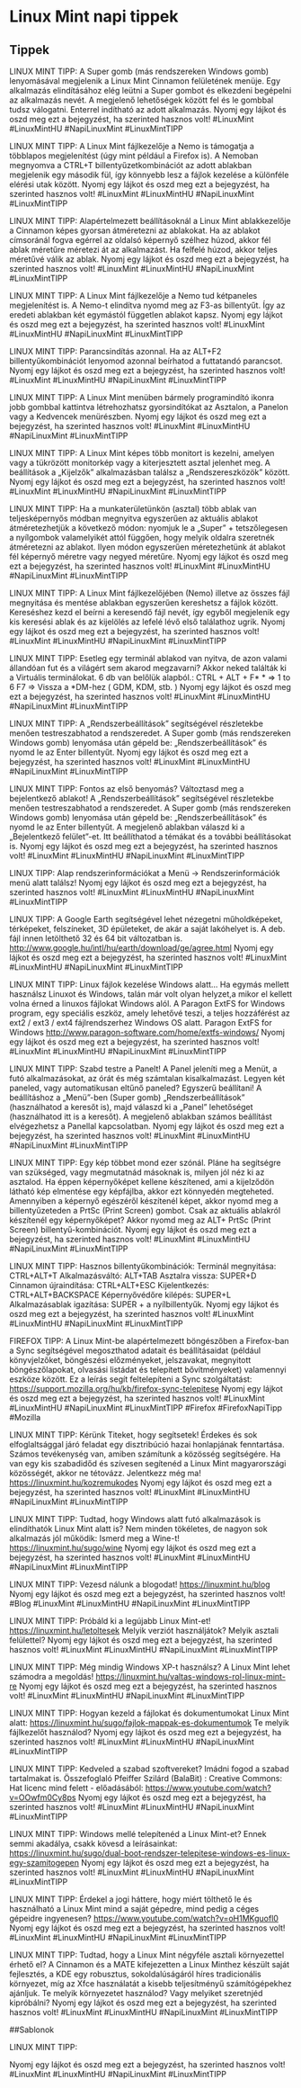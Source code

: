 # Linux Mint napi tippek

## Tippek

LINUX MINT TIPP:
A Super gomb (más rendszereken Windows gomb) lenyomásával megjelenik a Linux Mint Cinnamon felületének menüje. Egy alkalmazás elindításához elég leütni a Super gombot és elkezdeni begépelni az alkalmazás nevét. A megjelenő lehetőségek között fel és le gombbal tudsz válogatni. Enterrel indítható az adott alkalmazás.
Nyomj egy lájkot és oszd meg ezt a bejegyzést, ha szerinted hasznos volt!
#LinuxMint #LinuxMintHU #NapiLinuxMint #LinuxMintTIPP


LINUX MINT TIPP:
A Linux Mint fájlkezelője a Nemo is támogatja a többlapos megjelenítést (úgy mint például a Firefox is). A Nemoban megnyomva a CTRL+T billentyűzetkombinációt az adott ablakban megjelenik egy második fül, így könnyebb lesz a fájlok kezelése a különféle elérési utak között.
Nyomj egy lájkot és oszd meg ezt a bejegyzést, ha szerinted hasznos volt!
#LinuxMint #LinuxMintHU #NapiLinuxMint #LinuxMintTIPP


LINUX MINT TIPP:
Alapértelmezett beállításoknál a Linux Mint ablakkezelője a Cinnamon képes gyorsan átméretezni az ablakokat. Ha az ablakot címsoránál fogva egérrel az oldalsó képernyő szélhez húzod, akkor fél ablak méretűre méretezi át az alkalmazást. Ha felfelé húzod, akkor teljes méretűvé válik az ablak.
Nyomj egy lájkot és oszd meg ezt a bejegyzést, ha szerinted hasznos volt!
 #LinuxMint #LinuxMintHU #NapiLinuxMint #LinuxMintTIPP


LINUX MINT TIPP:
A Linux Mint fájlkezelője a Nemo tud kétpaneles megjelenítést is. A Nemo-t elindítva nyomd meg az F3-as billentyűt. Így az eredeti ablakban két egymástól független ablakot kapsz.
Nyomj egy lájkot és oszd meg ezt a bejegyzést, ha szerinted hasznos volt!
 #LinuxMint #LinuxMintHU #NapiLinuxMint #LinuxMintTIPP


LINUX MINT TIPP:
Parancsindítás azonnal. Ha az ALT+F2 billentyűkombinációt lenyomod azonnal beírhatod a futtatandó parancsot.
Nyomj egy lájkot és oszd meg ezt a bejegyzést, ha szerinted hasznos volt!
 #LinuxMint #LinuxMintHU #NapiLinuxMint #LinuxMintTIPP


LINUX MINT TIPP:
A Linux Mint menüben bármely programindító ikonra jobb gombbal kattintva létrehozhatsz gyorsindítókat az Asztalon, a Panelon vagy a Kedvencek menürészben.
Nyomj egy lájkot és oszd meg ezt a bejegyzést, ha szerinted hasznos volt!
 #LinuxMint #LinuxMintHU #NapiLinuxMint #LinuxMintTIPP


LINUX MINT TIPP:
A Linux Mint képes több monitort is kezelni, amelyen vagy a tükrözött monitorkép vagy a kiterjesztett asztal jelenhet meg. A beállítások a „Kijelzők” alkalmazásban találsz a „Rendszereszközök” között.
Nyomj egy lájkot és oszd meg ezt a bejegyzést, ha szerinted hasznos volt!
 #LinuxMint #LinuxMintHU #NapiLinuxMint #LinuxMintTIPP


LINUX MINT TIPP:
Ha a munkaterületünkön (asztal) több ablak van teljesképernyős módban megnyitva egyszerűen az aktuális ablakot átméretezhetjük a következő módon: nyomjuk le a „Super” + tetszőlegesen a nyílgombok valamelyikét attól függően, hogy melyik oldalra szeretnék átméretezni az ablakot. Ilyen módon egyszerűen méretezhetünk át ablakot fél képernyő méretre vagy negyed méretűre.
Nyomj egy lájkot és oszd meg ezt a bejegyzést, ha szerinted hasznos volt!
 #LinuxMint #LinuxMintHU #NapiLinuxMint #LinuxMintTIPP


LINUX MINT TIPP:
A Linux Mint fájlkezelőjében (Nemo) illetve az összes fájl megnyitása és mentése ablakban egyszerűen kereshetsz a fájlok között. Kereséshez kezd el beírni a keresendő fájl nevét, így egyből megjelenik egy kis keresési ablak és az kijelölés az lefelé lévő első találathoz ugrik.
Nyomj egy lájkot és oszd meg ezt a bejegyzést, ha szerinted hasznos volt!
 #LinuxMint #LinuxMintHU #NapiLinuxMint #LinuxMintTIPP


LINUX MINT TIPP:
Esetleg egy terminál ablakod van nyitva, de azon valami állandóan fut és a világért sem akarod megzavarni? Akkor neked találták ki a Virtuális terminálokat. 6 db van belőlük alapból.: CTRL + ALT + F* * => 1 to 6 F7 => Vissza a *DM-hez ( GDM, KDM, stb. )
Nyomj egy lájkot és oszd meg ezt a bejegyzést, ha szerinted hasznos volt!
 #LinuxMint #LinuxMintHU #NapiLinuxMint #LinuxMintTIPP


LINUX MINT TIPP:
A „Rendszerbeállítások” segítségével részletekbe menően testreszabhatod a rendszeredet. A Super gomb (más rendszereken Windows gomb) lenyomása után gépeld be: „Rendszerbeállítások” és nyomd le az Enter billentyűt.
Nyomj egy lájkot és oszd meg ezt a bejegyzést, ha szerinted hasznos volt!
 #LinuxMint #LinuxMintHU #NapiLinuxMint #LinuxMintTIPP


LINUX MINT TIPP:
Fontos az első benyomás? Változtasd meg a bejelentkező ablakot!
A „Rendszerbeállítások” segítségével részletekbe menően testreszabhatod a rendszeredet. A Super gomb (más rendszereken Windows gomb) lenyomása után gépeld be: „Rendszerbeállítások” és nyomd le az Enter billentyűt. A megjelenő ablakban válaszd ki a „Bejelentkező felület”-et. Itt beállíthatod a témákat és a további beállításokat is.
Nyomj egy lájkot és oszd meg ezt a bejegyzést, ha szerinted hasznos volt!
 #LinuxMint #LinuxMintHU #NapiLinuxMint #LinuxMintTIPP


LINUX TIPP:
Alap rendszerinformációkat a Menü → Rendszerinformációk menü alatt találsz!
Nyomj egy lájkot és oszd meg ezt a bejegyzést, ha szerinted hasznos volt!
 #LinuxMint #LinuxMintHU #NapiLinuxMint #LinuxMintTIPP


LINUX TIPP:
A Google Earth segítségével lehet nézegetni műholdképeket, térképeket, felszíneket, 3D épületeket, de akár a saját lakóhelyet is.
A deb. fájl innen letölthető 32 és 64 bit változatban is.
http://www.google.hu/intl/hu/earth/download/ge/agree.html
Nyomj egy lájkot és oszd meg ezt a bejegyzést, ha szerinted hasznos volt!
 #LinuxMint #LinuxMintHU #NapiLinuxMint #LinuxMintTIPP


LINUX MINT TIPP:
Linux fájlok kezelése Windows alatt...
Ha egymás mellett használsz Linuxot és Windows, talán már volt olyan helyzet,a mikor el kellett volna érned a linuxos fájlokat Windows alól.
A Paragon ExtFS for Windows program, egy speciális eszköz, amely lehetővé teszi, a teljes hozzáférést az ext2 / ext3 / ext4 fájlrendszerhez Windows OS alatt.
Paragon ExtFS for Windows http://www.paragon-software.com/home/extfs-windows/
Nyomj egy lájkot és oszd meg ezt a bejegyzést, ha szerinted hasznos volt!
 #LinuxMint #LinuxMintHU #NapiLinuxMint #LinuxMintTIPP


LINUX MINT TIPP:
Szabd testre a Panelt! A Panel jeleníti meg a Menüt, a futó alkalmazásokat, az órát és még számtalan kisalkalmazást.
Legyen két paneled, vagy automatikusan eltűnő paneled? Egyszerű beállítani!
A beállításhoz a „Menü”-ben (Super gomb) „Rendszerbeállítások” (használhatod a keresőt is), majd válaszd ki a „Panel” lehetőséget (használhatod itt is a keresőt). A megjelenő ablakban számos beállítást elvégezhetsz a Panellal kapcsolatban.
Nyomj egy lájkot és oszd meg ezt a bejegyzést, ha szerinted hasznos volt!
 #LinuxMint #LinuxMintHU #NapiLinuxMint #LinuxMintTIPP


LINUX MINT TIPP:
Egy kép többet mond ezer szónál. Pláne ha segítségre van szükséged, vagy megmutatnád másoknak is, milyen jól néz ki az asztalod. Ha éppen képernyőképet kellene készítened, ami a kijelződön látható kép elmentése egy képfájlba, akkor ezt könnyedén megteheted. Amennyiben a képernyő egészéről készítenél képet, akkor nyomd meg a billentyűzeteden a PrtSc (Print Screen) gombot. Csak az aktuális ablakról készítenél egy képernyőképet? Akkor nyomd meg az ALT+ PrtSc (Print Screen) billentyű-kombinációt.
Nyomj egy lájkot és oszd meg ezt a bejegyzést, ha szerinted hasznos volt!
 #LinuxMint #LinuxMintHU #NapiLinuxMint #LinuxMintTIPP


LINUX MINT TIPP:
Hasznos billentyűkombinációk:
Terminál megnyitása: CTRL+ALT+T
Alkalmazásváltó: ALT+TAB
Asztalra vissza: SUPER+D
Cinnamon újraindítása: CTRL+ALT+ESC
Kijelentkezés: CTRL+ALT+BACKSPACE
Képernyővédőre kilépés: SUPER+L
Alkalmazásablak igazítása: SUPER + a nyílbillentyűk.
Nyomj egy lájkot és oszd meg ezt a bejegyzést, ha szerinted hasznos volt!
 #LinuxMint #LinuxMintHU #NapiLinuxMint #LinuxMintTIPP


FIREFOX TIPP:
A Linux Mint-be alapértelmezett böngészőben a Firefox-ban a Sync segítségével megoszthatod adatait és beállításaidat (például könyvjelzőket, böngészési előzményeket, jelszavakat, megnyitott böngészőlapokat, olvasási listádat és telepített bővítményeket) valamennyi eszköze között. Ez a leírás segít feltelepíteni a Sync szolgáltatást:
https://support.mozilla.org/hu/kb/firefox-sync-telepitese
Nyomj egy lájkot és oszd meg ezt a bejegyzést, ha szerinted hasznos volt!
  #LinuxMint #LinuxMintHU #NapiLinuxMint #LinuxMintTIPP #Firefox #FirefoxNapiTipp #Mozilla


LINUX MINT TIPP:
Kérünk Titeket, hogy segítsetek!
Érdekes és sok elfoglaltsággal járó feladat egy disztribúció hazai honlapjának fenntartása. Számos tevékenység van, amiben számítunk a közösség segítségére. Ha van egy kis szabadidőd és szívesen segítenéd a Linux Mint magyarországi közösségét, akkor ne tétovázz. Jelentkezz még ma!
https://linuxmint.hu/kozremukodes
Nyomj egy lájkot és oszd meg ezt a bejegyzést, ha szerinted hasznos volt!
 #LinuxMint #LinuxMintHU #NapiLinuxMint #LinuxMintTIPP


LINUX MINT TIPP:
Tudtad, hogy Windows alatt futó alkalmazások is elindíthatók Linux Mint alatt is? Nem minden tökéletes, de nagyon sok alkalmazás jól működik:
Ismerd meg a Wine-t! https://linuxmint.hu/sugo/wine
Nyomj egy lájkot és oszd meg ezt a bejegyzést, ha szerinted hasznos volt!
 #LinuxMint #LinuxMintHU #NapiLinuxMint #LinuxMintTIPP


LINUX MINT TIPP:
Vezesd nálunk a blogodat! https://linuxmint.hu/blog
Nyomj egy lájkot és oszd meg ezt a bejegyzést, ha szerinted hasznos volt!
 #Blog #LinuxMint #LinuxMintHU #NapiLinuxMint #LinuxMintTIPP


LINUX MINT TIPP:
Próbáld ki a legújabb Linux Mint-et! https://linuxmint.hu/letoltesek
Melyik verziót használjátok? Melyik asztali felülettel?
Nyomj egy lájkot és oszd meg ezt a bejegyzést, ha szerinted hasznos volt!
 #LinuxMint #LinuxMintHU #NapiLinuxMint #LinuxMintTIPP


LINUX MINT TIPP:
Még mindig Windows XP-t használsz? A Linux Mint lehet számodra a megoldás!
https://linuxmint.hu/valtas-windows-rol-linux-mint-re
Nyomj egy lájkot és oszd meg ezt a bejegyzést, ha szerinted hasznos volt!
 #LinuxMint #LinuxMintHU #NapiLinuxMint #LinuxMintTIPP


LINUX MINT TIPP:
Hogyan kezeld a fájlokat és dokumentumokat Linux Mint alatt:
https://linuxmint.hu/sugo/fajlok-mappak-es-dokumentumok
Te melyik fájlkezelőt használod?
Nyomj egy lájkot és oszd meg ezt a bejegyzést, ha szerinted hasznos volt!
 #LinuxMint #LinuxMintHU #NapiLinuxMint #LinuxMintTIPP


LINUX MINT TIPP:
Kedveled a szabad szoftvereket? Imádni fogod a szabad tartalmakat is. Összefoglaló Pfeiffer Szilárd (BalaBit) : Creative Commons: Hat licenc mind felett - előadásából:
https://www.youtube.com/watch?v=OOwfm0Cy8ps
Nyomj egy lájkot és oszd meg ezt a bejegyzést, ha szerinted hasznos volt!
 #LinuxMint #LinuxMintHU #NapiLinuxMint #LinuxMintTIPP


LINUX MINT TIPP:
Windows mellé telepítenéd a Linux Mint-et? Ennek semmi akadálya, csakk kövesd a leírásainkat:
https://linuxmint.hu/sugo/dual-boot-rendszer-telepitese-windows-es-linux-egy-szamitogepen
Nyomj egy lájkot és oszd meg ezt a bejegyzést, ha szerinted hasznos volt!
 #LinuxMint #LinuxMintHU #NapiLinuxMint #LinuxMintTIPP


LINUX MINT TIPP:
Érdekel a jogi háttere, hogy miért tölthető le és használható a Linux Mint mind a saját gépedre, mind pedig a céges gépeidre ingyenesen?
https://www.youtube.com/watch?v=oH1MKguofl0
Nyomj egy lájkot és oszd meg ezt a bejegyzést, ha szerinted hasznos volt!
 #LinuxMint #LinuxMintHU #NapiLinuxMint #LinuxMintTIPP


LINUX MINT TIPP:
Tudtad, hogy a Linux Mint négyféle asztali környezettel érhető el?
A Cinnamon és a MATE kifejezetten a Linux Minthez készült saját fejlesztés, a KDE egy robusztus, sokoldalúságáról híres tradicionális környezet, míg az Xfce használatát a kisebb teljesítményű számítógépekhez ajánljuk. Te melyik környezetet használod? Vagy melyiket szeretnjéd kipróbálni?
Nyomj egy lájkot és oszd meg ezt a bejegyzést, ha szerinted hasznos volt!
 #LinuxMint #LinuxMintHU #NapiLinuxMint #LinuxMintTIPP


##Sablonok

LINUX MINT TIPP:

Nyomj egy lájkot és oszd meg ezt a bejegyzést, ha szerinted hasznos volt!
 #LinuxMint #LinuxMintHU #NapiLinuxMint #LinuxMintTIPP

